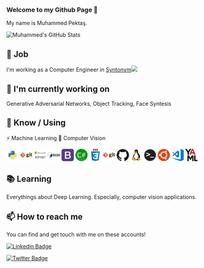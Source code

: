 ### Welcome to my Github Page 👋

My name is Muhammed Pektaş.

![Muhammed's GitHub Stats](https://github-readme-stats.vercel.app/api?username=mhmddpkts&show_icons=true)

## 💼 Job

I'm working as a Computer Engineer in [Syntonym![](https://syntonym.com/wp-content/uploads/2020/03/Asset-13@118x.png)](https://syntonym.com/)

## 🔭 I'm currently working on

Generative Adversarial Networks, Object Tracking, Face Syntesis

## 🧠 Know / Using

⚡  Machine Learning
🔭 Computer Vision

<img src="https://raw.githubusercontent.com/github/explore/80688e429a7d4ef2fca1e82350fe8e3517d3494d/topics/python/python.png" height="32" /> 
<img src="https://raw.githubusercontent.com/github/explore/master/topics/git/git.png" height="32" /> 
<img src="https://github.com/github/explore/blob/master/topics/aspnet/aspnet.png?raw=true" height="32" /> 
<img src="https://github.com/github/explore/blob/master/topics/bash/bash.png?raw=true" height="32" /> 
<img src="https://github.com/github/explore/blob/master/topics/bootstrap/bootstrap.png?raw=true" height="32" /> 
<img src="https://github.com/github/explore/blob/master/topics/csharp/csharp.png?raw=true" height="32" /> 
<img src="https://github.com/github/explore/blob/master/topics/css/css.png?raw=true" height="32" /> 
<img src="https://github.com/github/explore/blob/master/topics/git/git.png?raw=true" height="32" /> 
<img src="https://github.com/github/explore/blob/master/topics/github/github.png?raw=true" height="32" /> 
<img src="https://github.com/github/explore/blob/master/topics/linux/linux.png?raw=true" height="32" /> 
<img src="https://github.com/github/explore/blob/master/topics/terminal/terminal.png?raw=true" height="32" /> 
<img src="https://github.com/github/explore/blob/master/topics/ubuntu/ubuntu.png?raw=true" height="32" /> 
<img src="https://github.com/github/explore/blob/master/topics/visual-studio-code/visual-studio-code.png?raw=true" height="32" /> 
<img src="https://github.com/github/explore/blob/master/topics/yaml/yaml.png?raw=true" height="32" />

## 📚 Learning

Everythings about Deep Learning. Especially,  computer vision applications.

## 📫 How to reach me

You can find and get touch with me on these accounts!

[![Linkedin Badge](https://img.shields.io/badge/mhmdpkts-follow%20on%20linkedin-blue?style=for-the-badge&logo=linkedin)](https://www.linkedin.com/in/mhmdpkts/)

[![Twitter Badge](https://img.shields.io/badge/@mhmdpkts-follow%20on%20twitter-blue?style=for-the-badge&logo=twitter)](https://twitter.com/mhmdpkts)

